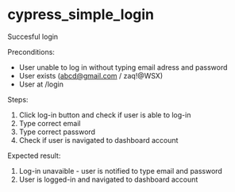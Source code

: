 # cypress_simple_login

Succesful login

Preconditions:

* User unable to log in without typing email adress and password
* User exists (abcd@gmail.com / zaq!@WSX) 
* User at /login

Steps:

1. Click log-in button and check if user is able to log-in
2. Type correct email
3. Type correct password
4. Check if user is navigated to dashboard account

Expected result:
1. Log-in unavaible - user is notified to type email and password
4. User is logged-in and navigated to dashboard account
